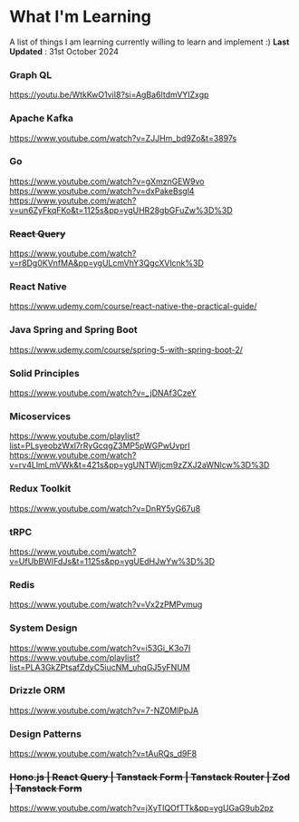 # What I'm Learning
A list of things I am learning currently willing to learn and implement :)
**Last Updated** : 31st October 2024
### Graph QL
https://youtu.be/WtkKwO1viI8?si=AgBa6ItdmVYIZxgp
### Apache Kafka
https://www.youtube.com/watch?v=ZJJHm_bd9Zo&t=3897s
### Go
https://www.youtube.com/watch?v=gXmznGEW9vo
https://www.youtube.com/watch?v=dxPakeBsgl4
https://www.youtube.com/watch?v=un6ZyFkqFKo&t=1125s&pp=ygUHR28gbGFuZw%3D%3D
### ~~React Query~~
https://www.youtube.com/watch?v=r8Dg0KVnfMA&pp=ygULcmVhY3QgcXVlcnk%3D
### React Native
https://www.udemy.com/course/react-native-the-practical-guide/
### Java Spring and Spring Boot 
https://www.udemy.com/course/spring-5-with-spring-boot-2/
### Solid Principles
https://www.youtube.com/watch?v=_jDNAf3CzeY
### Micoservices
https://www.youtube.com/playlist?list=PLsyeobzWxl7rRyGcqgZ3MP5pWGPwUvprI
https://www.youtube.com/watch?v=rv4LlmLmVWk&t=421s&pp=ygUNTWljcm9zZXJ2aWNlcw%3D%3D
### Redux Toolkit
https://www.youtube.com/watch?v=DnRY5yG67u8
### tRPC
https://www.youtube.com/watch?v=UfUbBWIFdJs&t=1125s&pp=ygUEdHJwYw%3D%3D
### Redis
https://www.youtube.com/watch?v=Vx2zPMPvmug
### System Design
https://www.youtube.com/watch?v=i53Gi_K3o7I
https://www.youtube.com/playlist?list=PLA3GkZPtsafZdyC5iucNM_uhqGJ5yFNUM
### Drizzle ORM
https://www.youtube.com/watch?v=7-NZ0MlPpJA
### Design Patterns
https://www.youtube.com/watch?v=tAuRQs_d9F8
### ~~Hono.js | React Query | Tanstack Form | Tanstack Router | Zod | Tanstack Form~~
https://www.youtube.com/watch?v=jXyTIQOfTTk&pp=ygUGaG9ub2pz
